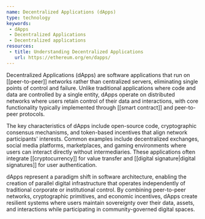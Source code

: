```yaml
---
name: Decentralized Applications (dApps)
type: technology
keywords:
 - dApps
 - Decentralized Applications
 - Decentralized applications
resources:
 - title: Understanding Decentralized Applications
   url: https://ethereum.org/en/dapps/
---
```


Decentralized Applications (dApps) are software applications that run on [[peer-to-peer]] networks rather than centralized servers, eliminating single points of control and failure. Unlike traditional applications where code and data are controlled by a single entity, dApps operate on distributed networks where users retain control of their data and interactions, with core functionality typically implemented through [[smart contract]] and peer-to-peer protocols.

The key characteristics of dApps include open-source code, cryptographic consensus mechanisms, and token-based incentives that align network participants' interests. Common examples include decentralized exchanges, social media platforms, marketplaces, and gaming environments where users can interact directly without intermediaries. These applications often integrate [[cryptocurrency]] for value transfer and [[digital signature|digital signatures]] for user authentication.

dApps represent a paradigm shift in software architecture, enabling the creation of parallel digital infrastructure that operates independently of traditional corporate or institutional control. By combining peer-to-peer networks, cryptographic primitives, and economic incentives, dApps create resilient systems where users maintain sovereignty over their data, assets, and interactions while participating in community-governed digital spaces.